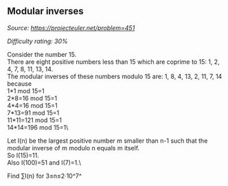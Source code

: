 Modular inverses
----------------

*Source: https://projecteuler.net/problem=451*


*Difficulty rating: 30%*

Consider the number 15.\
 There are eight positive numbers less than 15 which are coprime to 15:
1, 2, 4, 7, 8, 11, 13, 14.\
 The modular inverses of these numbers modulo 15 are: 1, 8, 4, 13, 2,
11, 7, 14\
 because\
 1\*1 mod 15=1\
 2\*8=16 mod 15=1\
 4\*4=16 mod 15=1\
 7\*13=91 mod 15=1\
 11\*11=121 mod 15=1\
 14\*14=196 mod 15=1\

Let I(n) be the largest positive number m smaller than n-1 such that the
modular inverse of m modulo n equals m itself.\
 So I(15)=11.\
 Also I(100)=51 and I(7)=1.\

Find ∑I(n) for 3≤n≤2·10^7^
